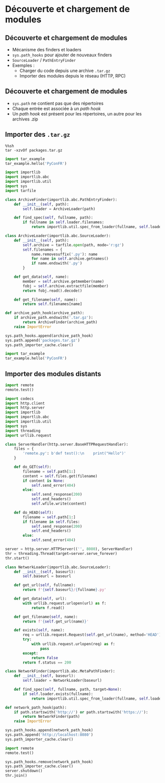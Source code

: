# Découverte et chargement de modules

## Découverte et chargement de modules

- Mécanisme des finders et loaders
- `sys.path_hooks` pour ajouter de nouveaux finders
- `SourceLoader` / `PathEntryFinder`
- Exemples :
    - Charger du code depuis une archive `.tar.gz`
    - Importer des modules depuis le réseau (HTTP, RPC)

## Découverte et chargement de modules

- `sys.path` ne contient pas que des répertoires
- Chaque entrée est associée à un _path hook_
- Un _path hook_ est présent pour les répertoires, un autre pour les archives .zip

## Importer des `.tar.gz`

```shell
%%sh
tar -xzvOf packages.tar.gz
```

```python
import tar_example
tar_example.hello('PyConFR')
```

```python
import importlib
import importlib.abc
import importlib.util
import sys
import tarfile
```

```python
class ArchiveFinder(importlib.abc.PathEntryFinder):
    def __init__(self, path):
        self.loader = ArchiveLoader(path)

    def find_spec(self, fullname, path):
        if fullname in self.loader.filenames:
            return importlib.util.spec_from_loader(fullname, self.loader)
```

```python
class ArchiveLoader(importlib.abc.SourceLoader):
    def __init__(self, path):
        self.archive = tarfile.open(path, mode='r:gz')
        self.filenames = {
            name.removesuffix('.py'): name
            for name in self.archive.getnames()
            if name.endswith('.py')
        }

    def get_data(self, name):
        member = self.archive.getmember(name)
        fobj = self.archive.extractfile(member)
        return fobj.read().decode()

    def get_filename(self, name):
        return self.filenames[name]
```

```python
def archive_path_hook(archive_path):
    if archive_path.endswith('.tar.gz'):
        return ArchiveFinder(archive_path)
    raise ImportError

sys.path_hooks.append(archive_path_hook)
sys.path.append('packages.tar.gz')
sys.path_importer_cache.clear()
```

```python
import tar_example
tar_example.hello('PyConFR')
```

## Importer des modules distants

```python
import remote
remote.test()
```

```python
import codecs
import http.client
import http.server
import importlib
import importlib.abc
import importlib.util
import sys
import threading
import urllib.request
```

```python
class ServerHandler(http.server.BaseHTTPRequestHandler):
    files = {
        'remote.py': b'def test():\n    print("Hello")'
    }

    def do_GET(self):
        filename = self.path[1:]
        content = self.files.get(filename)
        if content is None:
            self.send_error(404)
        else:
            self.send_response(200)
            self.end_headers()
            self.wfile.write(content)

    def do_HEAD(self):
        filename = self.path[1:]
        if filename in self.files:
            self.send_response(200)
            self.end_headers()
        else:
            self.send_error(404)
```

```python
server = http.server.HTTPServer(('', 8080), ServerHandler)
thr = threading.Thread(target=server.serve_forever)
thr.start()
```

```python
class NetworkLoader(importlib.abc.SourceLoader):
    def __init__(self, baseurl):
        self.baseurl = baseurl

    def get_url(self, fullname):
        return f'{self.baseurl}/{fullname}.py'

    def get_data(self, url):
        with urllib.request.urlopen(url) as f:
            return f.read()

    def get_filename(self, name):
        return f'{self.get_url(name)}'

    def exists(self, name):
        req = urllib.request.Request(self.get_url(name), method='HEAD')
        try:
            with urllib.request.urlopen(req) as f:
                pass
        except:
            return False
        return f.status == 200
```

```python
class NetworkFinder(importlib.abc.MetaPathFinder):
    def __init__(self, baseurl):
        self.loader = NetworkLoader(baseurl)

    def find_spec(self, fullname, path, target=None):
        if self.loader.exists(fullname):
            return importlib.util.spec_from_loader(fullname, self.loader)
```

```python
def network_path_hook(path):
    if path.startswith('http://') or path.startswith('https://'):
        return NetworkFinder(path)
    raise ImportError

sys.path_hooks.append(network_path_hook)
sys.path.append('http://localhost:8080')
sys.path_importer_cache.clear()
```

```python
import remote
remote.test()
```

```python
sys.path_hooks.remove(network_path_hook)
sys.path_importer_cache.clear()
server.shutdown()
thr.join()
```
